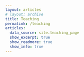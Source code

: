 ```yaml
---
layout: articles
# layout: archive
title: Teaching
permalink: /teaching
articles:
  data_source: site.teaching_page
  show_excerpt: true
  show_readmore: true
  show_info: true
---
```

